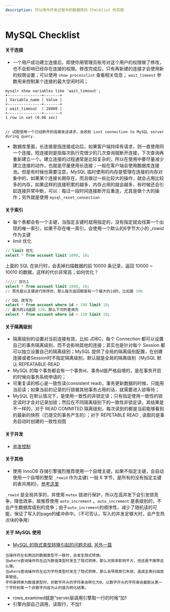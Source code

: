 ```yaml
---
description: 可以用作开发过程中的数据库的 Checklist 的实践
---
```


# MySQL Checklist

#### **关于连接**

* 一个用户成功建立连接后，即使你用管理员账号对这个用户的权限做了修改，也不会影响已经存在连接的权限。修改完成后，只有再新建的连接才会使用新的权限设置；可以使用 `show processlist` 查看相关信息； `wait_timeout` 参数用来控制某个连接的最大空闲时间；

```text
mysql> show variables like 'wait_timeout';
+---------------+-------+
| Variable_name | Value |
+---------------+-------+
| wait_timeout  | 28800 |
+---------------+-------+
1 row in set (0.06 sec)


// 试图使用一个已经断开的连接发送请求，会收到 Lost connection to MySQL server during query.
```

* 数据库里面，长连接是指连接成功后，如果客户端持续有请求，则一直使用同一个连接。短连接则是指每次执行完很少的几次查询就断开连接，下次查询再重新建立一个。建立连接的过程通常是比较复杂的，所以在使用中要尽量减少建立连接的动作，也就是尽量使用长连接；一般在客户端会使用数据库连接池。但是有时候也需要注意，MySQL 临时使用的内存是管理在连接的内存对象中的，如果某个连接长期存在，而且做过一些比较大的操作，就会占用比较多的内存，如果这样的连接积累的越多，内存占用的就会越多，有时候还会引起连接异常中断，可以：每过一段时间连接断开后重连，尤其是做个大的操作；另外就是使用 `mysql_reset_connection`

#### **关于索引**

* 每个表都会有一个主键，当指定主键时就用指定的，没有指定就会找第一个出现的唯一索引，如果不存在唯一索引，会使用一个默认的6字节大小的 \_rowid 作为主键
* limit 优化

```sql
// limit 优化
select * from account limit 1000, 10;
```

上面的 SQL 在执行时，会丢掉扫描数据的前 10000 条记录，返回 10000 ~ 10010 的数据，这样的代价非常高；如何优化？

```sql
///// 优化1
select * from account limit 1000, 10;
// 首先是以主键进行排序的，那么每次返回都是有一个最大的id的，比如是 100

// SQL 改写为
select * from account where id > 100 limit 10;
// 最大的id返回 120，那么下次的查询为
select * from account where id > 120 limit 10;
```

#### 关于隔离级别

* 隔离级别的设置对当前连接有效，比如 JDBC，每个 Connection 都可以设置自己的事务隔离级别，而不会影响其他的连接；其实也是针对每个 Session 都可以独立设置自己的隔离级别；MySQL 提供了全局的隔离级别配置，在创建连接或者Session时不指定隔离级别，默认就是全局的隔离级别（MySQL 默认 REPEATABLE-READ
* MySQL 的每个事务都会有一个事务id，事务id是严格自增的，是在事务开启的时候向事务系统申请的；
* 可重复读的核心是一致性读\(consistent read\)，事务更新数据的时候，只能用当前读；如果当前的记录的行锁被其他事务占用的话，就需要进入锁等待；
* MySQL 在默认情况下，是使用一致性的非锁定读；只有指定使用一致性的锁定读时才会对记录加锁；然后在不同隔离级别下的一致性非锁定读，其结果是不一样的，对于 READ COMMITED 隔离级别，每次读到的都是当前能够看到的最新的快照（已提交的事务产生的）；对于 REPETABLE READ , 读取的是事务启动时创建的一致性视图

#### 关于并发

* [并发控制](http://mysql.taobao.org/monthly/2014/09/05/)

#### 关于其他

* 使用 InnoDB 存储引擎强烈推荐使用一个自增主键，如果不指定主键，会自动使用一个自增的整型 `_rowid` 作为主键\( 一般 6 字节，是所有的没有指定主键的表共用的\)，[参考这里](http://mysql.taobao.org/monthly/2014/09/06/)

`_rowid` 是全局共享的，并使用 `mutex` 锁进行保护，所以在高并发下会引发锁竞争，降低效率，故推荐使用 `auto_increment` 。`auto_increment` 是表级别的，不会产生数据库级别的竞争；由于`auto_increment`的顺序性，减少了随机读的可能，保证了写入的page的缓冲命中。（不可否认，写入的并发足够大时，会产生热点块的争用）

#### 关于 MySQL 使用

* [MySQL 的隐式类型转换引起的问题总结](https://blog.csdn.net/HaHa_Sir/article/details/93666147), [另外一篇](https://www.guitu18.com/post/2019/11/24/61.html)

```text
当操作符左右两边的数据类型不一致时，会发生隐式转换。
当where查询操作符左边为数值类型时发生了隐式转换，那么对效率影响不大，但还是不推荐这么做。
当where查询操作符左边为字符类型时发生了隐式转换，那么会导致索引失效，造成全表扫描效率极低。
字符串转换为数值类型时，非数字开头的字符串会转化为0，以数字开头的字符串会截取从第一个字符到第一个非数字内容为止的值为转化结果。
```

* rows\_examined就是“server层调用引擎取一行的时候”加1
* 引擎内部自己调用，读取行，不加1



